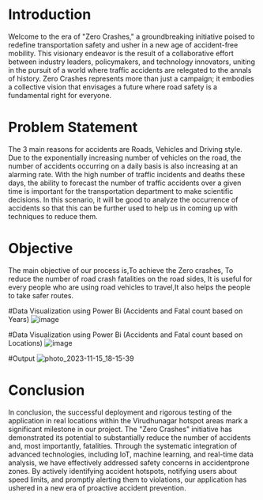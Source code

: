 # Introduction
Welcome to the era of "Zero Crashes," a groundbreaking initiative poised to redefine transportation safety and usher in a new age of accident-free mobility.
This visionary endeavor is the result of a collaborative effort between industry leaders, policymakers, and technology innovators, uniting in the pursuit of a world where traffic accidents are relegated to the annals of history. Zero Crashes represents more than just a campaign; it embodies a collective vision that envisages a future where road safety is a fundamental right for everyone.
# Problem Statement
The 3 main reasons for accidents are Roads, Vehicles and Driving style. Due to the exponentially increasing number of vehicles on the road, the number of accidents occurring on a daily basis is also increasing at an alarming rate. With the high number of traffic incidents and deaths these days, the ability to forecast the number
of traffic accidents over a given time is important for the transportation department to make scientific decisions. In this scenario, it will be good to analyze the
occurrence of accidents so that this can be further used to help us in coming up with techniques to reduce them.
# Objective

The main objective of our process is,To achieve the Zero crashes, To reduce the number of road crash fatalities on the road sides, It is useful for every people who are using road vehicles to travel,It also helps the people to take safer routes.

#Data Visualization using Power Bi (Accidents and Fatal count based on Years)
![image](https://github.com/yashwantramga/Zero-Crashes-Initiative/assets/144485643/ddb982dc-7c1c-4eb6-a250-4a73aad9347c)

#Data Visualization using Power Bi (Accidents and Fatal count based on Locations)
![image](https://github.com/yashwantramga/Zero-Crashes-Initiative/assets/144485643/48576d2d-79cd-4c9b-8b44-5ae8e2e4d48f)

#Output
![photo_2023-11-15_18-15-39](https://github.com/yashwantramga/Zero-Crashes-Initiative/assets/144485643/660d8b4a-a48d-4162-989e-996d0f730cd3)


# Conclusion
In conclusion, the successful deployment and rigorous testing of the application in real locations within the Virudhunagar hotspot areas mark a significant milestone in our project. The "Zero Crashes" initiative has demonstrated its potential to substantially reduce the number of
accidents and, most importantly, fatalities. Through the systematic integration of advanced technologies, including IoT, machine
learning, and real-time data analysis, we have effectively addressed safety concerns in accidentprone zones. By actively identifying accident hotspots, notifying users about speed limits, and promptly alerting them to violations, our application has ushered in a new era of proactive accident prevention.

